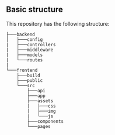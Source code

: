 ## Basic structure

This repository has the following structure:

```text
├───backend
│   ├───config
|   ├───controllers
|   ├───middleware
|   ├───models
|   └───routes
|
└───frontend
    ├───build
    ├───public
    └───src
        ├───api
        ├───app
        ├───assets
        |   ├───css
        |   ├───img
        |   └───js
        ├───components
        └───pages
```